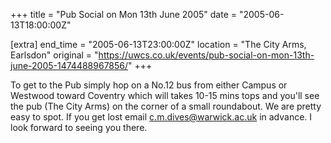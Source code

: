 +++
title = "Pub Social on Mon 13th June 2005"
date = "2005-06-13T18:00:00Z"

[extra]
end_time = "2005-06-13T23:00:00Z"
location = "The City Arms, Earlsdon"
original = "https://uwcs.co.uk/events/pub-social-on-mon-13th-june-2005-1474488967856/"
+++

To get to the Pub simply hop on a No.12 bus from either Campus or Westwood toward Coventry which will takes 10-15 mins tops and you'll see the pub (The City Arms) on the corner of a small roundabout. We are pretty easy to spot. If you get lost email c.m.dives@warwick.ac.uk in advance. I look forward to seeing you there.

